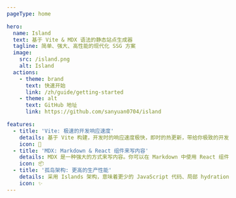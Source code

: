 ```yaml
---
pageType: home

hero:
  name: Island
  text: 基于 Vite & MDX 语法的静态站点生成器
  tagline: 简单、强大、高性能的现代化 SSG 方案
  image:
    src: /island.png
    alt: Island
  actions:
    - theme: brand
      text: 快速开始
      link: /zh/guide/getting-started
    - theme: alt
      text: GitHub 地址
      link: https://github.com/sanyuan0704/island

features:
  - title: 'Vite: 极速的开发响应速度'
    details: 基于 Vite 构建，开发时的响应速度极快，即时的热更新，带给你极致的开发体验。
    icon: 🚀
  - title: 'MDX: Markdown & React 组件来写内容'
    details: MDX 是一种强大的方式来写内容。你可以在 Markdown 中使用 React 组件。
    icon: 📦
  - title: '孤岛架构: 更高的生产性能'
    details: 采用 Islands 架构，意味着更少的 JavaScript 代码、局部 hydration， 从而带来更好的首屏性能。
    icon: ✨
---
```


